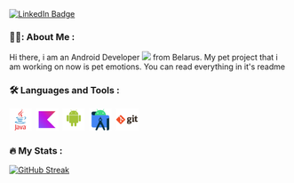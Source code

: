 <div id="badges">
  <a href="https://www.linkedin.com/in/bogdan-dokhtarenko-736b6a290?utm_source=share&utm_campaign=share_via&utm_content=profile&utm_medium=android_app">
    <img src="https://img.shields.io/badge/LinkedIn-blue?style=for-the-badge&logo=linkedin&logoColor=white" alt="LinkedIn Badge"/>
  </a>
</div>

### 🧑‍💻: About Me :
Hi there, i am an Android Developer <img src="https://media.giphy.com/media/WUlplcMpOCEmTGBtBW/giphy.gif" width="30"> from Belarus.
My pet project that i am working on now is pet emotions. You can read everything in it's readme

### :hammer_and_wrench: Languages and Tools :
<div> 
  <img src="https://github.com/devicons/devicon/blob/master/icons/java/java-original-wordmark.svg" title="Java" alt="Java" width="40" height="40"/>&nbsp;
  <img src="https://github.com/devicons/devicon/blob/master/icons/kotlin/kotlin-original.svg" title="Kotlin" alt="Kotlin" width="40" height="40"/>&nbsp;
  <img src="https://github.com/devicons/devicon/blob/master/icons/android/android-original-wordmark.svg" title="Android" alt="Android" width="40" height="40"/>&nbsp;
  <img src="https://github.com/devicons/devicon/blob/master/icons/androidstudio/androidstudio-original.svg" title="Android Jetpack" alt="Android Jetpack" width="40" height="40"/>&nbsp;
  <img src="https://github.com/devicons/devicon/blob/master/icons/git/git-original-wordmark.svg" title="Git" alt="Git" width="40" height="40"/>
</div>

### :fire: My Stats :
[![GitHub Streak](http://github-readme-streak-stats.herokuapp.com?user=BogdanDohtarenko&theme=dark&exclude_days=Sun)](https://git.io/streak-stats)
